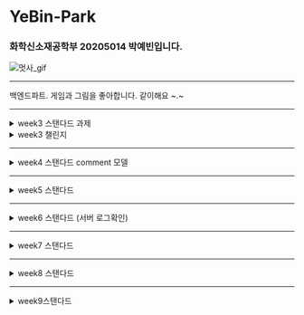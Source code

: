 # YeBin-Park
### 화학신소재공학부 20205014 박예빈입니다.
![멋사_gif](https://github.com/LikeLion-at-CAU-12th/YeBin-Park/assets/114918259/88b6c0fe-1a75-4844-9dfc-4abe03525b26)
***
백엔드파트. 게임과 그림을 좋아합니다. 같이해요 ~.~

***
<details>
<summary>week3 스탠다드 과제</summary>
<div markdown="1">

![image](https://github.com/LikeLion-at-CAU-12th/YeBin-Park/assets/114918259/d7d11413-5b89-415c-b597-f76a4c09584b)
![image](https://github.com/LikeLion-at-CAU-12th/YeBin-Park/assets/114918259/a6280148-5a0d-47ce-8a80-c69fc1badd96)
</div>
</details>

<details>
<summary>week3 챌린지</summary>
<div markdown="2">

![image](https://github.com/LikeLion-at-CAU-12th/YeBin-Park/assets/114918259/1813e965-e12a-4b76-b564-edcc67946acd)

다음과 같이 admin 페이지에서 입력한 오브젝트를 동적으로 받아온다.
![image](https://github.com/LikeLion-at-CAU-12th/YeBin-Park/assets/114918259/0c9b71e1-5ec2-4cf8-a3f6-58503c060d8d)

</div>
</details>

***

<details>
<summary>week4 스탠다드 comment 모델</summary>
<div markdown="3">

![image](https://github.com/LikeLion-at-CAU-12th/YeBin-Park/assets/114918259/6f8b604d-ae1a-452f-b6ea-03cbdfb78bd3)
![image](https://github.com/LikeLion-at-CAU-12th/YeBin-Park/assets/114918259/b981dba9-52a8-4608-9440-6704dd14da4c)
admin 에서 확인할 수 있는 comment

</details>
<div>

*** 
<details>
<summary>week5 스탠다드</summary>
<div markdown="4">

![image](https://github.com/LikeLion-at-CAU-12th/YeBin-Park/assets/114918259/d9bd1464-4986-4cd3-a1e5-964e474e643d)
Postman에서 확인할수 있는 댓글목록. 링크는 postid/comments 로 접속가능하다.

![image](https://github.com/LikeLion-at-CAU-12th/YeBin-Park/assets/114918259/25a8c96e-35d0-4964-a8a8-8af5382012c4)
Postman 에서 확인할 수 있는 날짜 범위 사이 글목록. found로 접속 할 수 있게해놨고 범위는 바꿀 수 있다.
일주일 단위 설정이 가능한 코드도 찾아보았다.
</div>
</details>

***
<details>
<summary> week6 스탠다드 (서버 로그확인)</summary>
<div makedown="5">

![image](https://github.com/LikeLion-at-CAU-12th/YeBin-Park/assets/114918259/95f77093-d1c8-45a0-a3b3-506348e9749b)
putty의 logging 기능을 이용해 배포한 서버가 받은 요청들을 로그로 확인하고, 파일로도 저장할 수 있었다.
</div>
</details>

***
<details>
<summary> week7 스탠다드 </summary>
<div markdown="6">

![image](https://github.com/LikeLion-at-CAU-12th/YeBin-Park/assets/114918259/f087fa21-0556-4f53-bb5c-62e44952a15b)
post로 comment 작성기능을 만들었습니다.

![image](https://github.com/LikeLion-at-CAU-12th/YeBin-Park/assets/114918259/9429d8a4-731b-4bf9-8558-df4921f901f2)
get 으로 해당글에 달린 여러 댓글을 한번에 확인가능합니다.

![image](https://github.com/LikeLion-at-CAU-12th/YeBin-Park/assets/114918259/8315dae0-caea-4d8b-887f-e2c577beac1a)
delete 기능으로 삭제하여 남은 댓글만 확인해봤습니다.
</div>
</details>

***
<details>
<summary> week8 스탠다드 </summary>
<div markdown="7">

![image](https://github.com/LikeLion-at-CAU-12th/YeBin-Park/assets/114918259/cd00eb69-bcf3-47e8-892c-0666c7f36a91)
header 에 지정해준 Key-value 를 올바르게 받았을 경우에 POST 가 가능합니다.

![image](https://github.com/LikeLion-at-CAU-12th/YeBin-Park/assets/114918259/4b3f8c17-ab81-4b17-8d1c-6c941e9dfd36)
올바르게 받지 않았을 경우 메소드 접근이 불가합니다.

![image](https://github.com/LikeLion-at-CAU-12th/YeBin-Park/assets/114918259/7bf345b3-7866-443f-bfed-bdcab410dd6e)
작성자인 경우에 글 삭제및 수정이 가능합니다. (204확인, user.id 및 writer 가 2 인 상태.)

![image](https://github.com/LikeLion-at-CAU-12th/YeBin-Park/assets/114918259/ccb5e6f5-2e8e-48c0-afe2-9f6a27266ca5)
작성자가 아닌경우 작성자만 가능하다고 뜹니다.
Key 를 받지 않았을 경우도 다시 위로 돌아가 메소드 접근이 불가하다고 뜹니다.
![image](https://github.com/LikeLion-at-CAU-12th/YeBin-Park/assets/114918259/fbabe6a7-8352-4570-bf23-b1b3fdeeabf2)

</div>
</details>

***
<details>
<summary>week9스탠다드 </summary>
<div markdown="8">

![image](https://github.com/LikeLion-at-CAU-12th/YeBin-Park/assets/114918259/be29ae8c-0ba9-4611-8060-0f26fe38421e)
allauth 로 Socialaccount의 provider 가 올바른지 확인합니다. (admin에서 naver 로 설정했을경우)

![image](https://github.com/LikeLion-at-CAU-12th/YeBin-Park/assets/114918259/0e77c9b5-1ba5-44d5-b2f3-9b3aee0055c1)
User 가 존재하지 않을때 (except User.DoesNotExist)회원가입 /join으로 연결시킵니다.

![image](https://github.com/LikeLion-at-CAU-12th/YeBin-Park/assets/114918259/af47a8a1-009a-4ccd-b664-543b30e9ed13)
admin에서 확인한 결과 Socialaccount가 생성된것을 볼 수 있습니다.(User 먼저 생성됨. id 가져오고 이름은 이메일의 이름 따오기로 함.)

</div>
</details>
